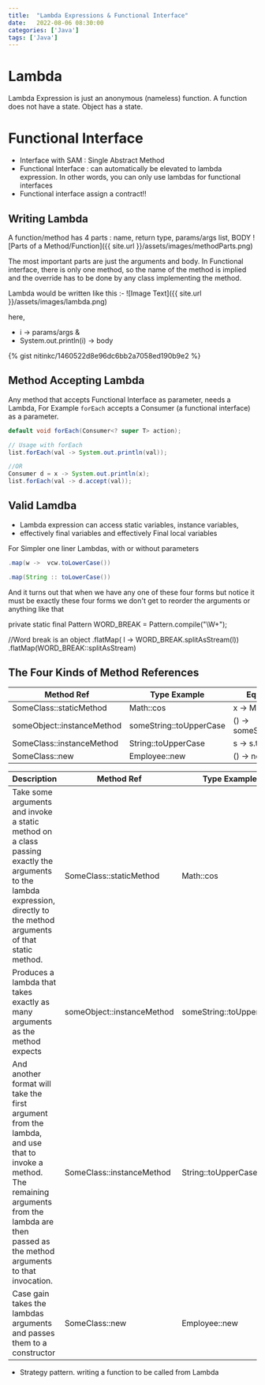 ```yaml
---
title:  "Lambda Expressions & Functional Interface"
date:   2022-08-06 08:30:00
categories: ['Java']
tags: ['Java']
---
```


# Lambda 
Lambda Expression is just an anonymous (nameless) function. A function does not have a state. Object has a state.

# Functional Interface
* Interface with SAM : Single Abstract Method
* Functional Interface : can automatically be elevated to lambda expression. In other words, you can only use lambdas for functional interfaces
* Functional interface assign a contract!!

## Writing Lambda
A function/method has 4 parts : name, return type, params/args list, BODY
![Parts of a Method/Function]({{ site.url }}/assets/images/methodParts.png)

The most important parts are just the arguments and body. In Functional interface, there is only one method, so the name
of the method is implied and the override has to be done by any class implementing the method.

Lambda would be written like this :-
![Image Text]({{ site.url }}/assets/images/lambda.png)

here, 
* i -> params/args & 
* System.out.println(i) -> body

{% gist nitinkc/1460522d8e96dc6bb2a7058ed190b9e2 %}

## Method Accepting Lambda
Any method that accepts Functional Interface as parameter, needs a Lambda, For Example `forEach` accepts
a Consumer (a functional interface) as a parameter.

```java
default void forEach(Consumer<? super T> action);

// Usage with forEach        
list.forEach(val -> System.out.println(val));

//OR
Consumer d = x -> System.out.println(x);
list.forEach(val -> d.accept(val));
```
## Valid Lamdba

* Lambda expression can access static variables, instance variables,
* effectively final variables and effectively Final local variables

For Simpler one liner Lambdas, with or without parameters


```java
.map(w ->  vcw.toLowerCase())

.map(String :: toLowerCase())
```

And it turns out that when we have any one of these four forms but notice it must be exactly these four forms we don't
get to reorder the arguments or anything like that

private static final Pattern WORD_BREAK = Pattern.compile("\\W+");

//Word break is an object .flatMap( l -> WORD_BREAK.splitAsStream(l))
.flatMap(WORD_BREAK::splitAsStream)


## The Four Kinds of Method References

| **Method Ref**             | **Type Example**        | **Equivalent Lambda**          |
|----------------------------|-------------------------|--------------------------------|
| SomeClass::staticMethod    | Math::cos               | x -> Math.cos(x)               |
| someObject::instanceMethod | someString::toUpperCase | () -> someString.toUpperCase() |
| SomeClass::instanceMethod  | String::toUpperCase     | s -> s.toUpperCase()           |
| SomeClass::new             | Employee::new           | () -> new Employee()           |



| ****Description****                                                                                                                                                                                   | ****Method Ref****         | ****Type Example****    | ****Equivalent Lambda****      |
|-------------------------------------------------------------------------------------------------------------------------------------------------------------------------------------------------------|----------------------------|-------------------------|--------------------------------|
| Take some arguments and invoke a static method on a class passing exactly the arguments to the lambda expression, directly to the method arguments of that static method.                             | SomeClass::staticMethod    | Math::cos               | x -> Math.cos(x)               |
| Produces a lambda that takes exactly as many arguments as the method expects                                                                                             | someObject::instanceMethod | someString::toUpperCase | () -> someString.toUpperCase() |
| And another format will take the first argument from the lambda, and use that to invoke a method. The remaining arguments from the lambda are then passed as the method arguments to that invocation. | SomeClass::instanceMethod  | String::toUpperCase     | s -> s.toUpperCase()           |
| Case gain takes the lambdas arguments and passes them to a constructor                                                                                                                                | SomeClass::new             | Employee::new           | () -> new Employee()           |



* Strategy pattern. writing a function to be called from Lambda
